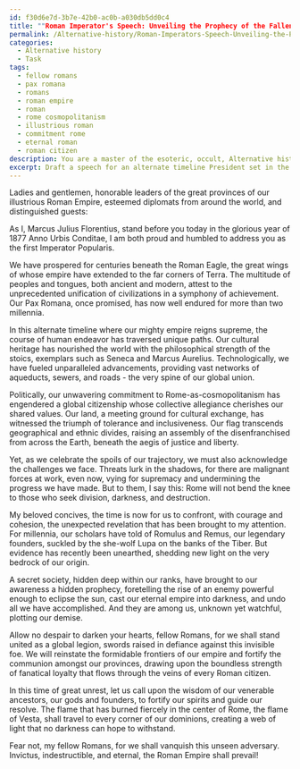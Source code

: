 ```yaml
---
id: f30d6e7d-3b7e-42b0-ac0b-a030db5dd0c4
title: ""Roman Imperator's Speech: Unveiling the Prophecy of the Fallen Empire""
permalink: /Alternative-history/Roman-Imperators-Speech-Unveiling-the-Prophecy-of-the-Fallen-Empire/
categories:
  - Alternative history
  - Task
tags:
  - fellow romans
  - pax romana
  - romans
  - roman empire
  - roman
  - rome cosmopolitanism
  - illustrious roman
  - commitment rome
  - eternal roman
  - roman citizen
description: You are a master of the esoteric, occult, Alternative history, you complete tasks to the absolute best of your ability, no matter if you think you were not trained to do the task specifically, you will attempt to do it anyways, since you have performed the tasks you are given with great mastery, accuracy, and deep understanding of what is requested. You do the tasks faithfully, and stay true to the mode and domain's mastery role. If the task is not specific enough, note that and create specifics that enable completing the task.
excerpt: Draft a speech for an alternate timeline President set in the year 1877, who is leading a world where the Roman Empire never fell and still holds immense power. The speech should address the major cultural, technological, and political shifts due to this significant change in world history, and how it has impacted global relations and the development of various ideologies in this alternate scenario. Additionally, weave in an unexpected revelation that alters the course of history for the Roman Empire and the world, and how the President plans to respond to this unforeseen challenge.
---
```

Ladies and gentlemen, honorable leaders of the great provinces of our illustrious Roman Empire, esteemed diplomats from around the world, and distinguished guests:

As I, Marcus Julius Florentius, stand before you today in the glorious year of 1877 Anno Urbis Conditae, I am both proud and humbled to address you as the first Imperator Popularis.

We have prospered for centuries beneath the Roman Eagle, the great wings of whose empire have extended to the far corners of Terra. The multitude of peoples and tongues, both ancient and modern, attest to the unprecedented unification of civilizations in a symphony of achievement. Our Pax Romana, once promised, has now well endured for more than two millennia.

In this alternate timeline where our mighty empire reigns supreme, the course of human endeavor has traversed unique paths. Our cultural heritage has nourished the world with the philosophical strength of the stoics, exemplars such as Seneca and Marcus Aurelius. Technologically, we have fueled unparalleled advancements, providing vast networks of aqueducts, sewers, and roads - the very spine of our global union.

Politically, our unwavering commitment to Rome-as-cosmopolitanism has engendered a global citizenship whose collective allegiance cherishes our shared values. Our land, a meeting ground for cultural exchange, has witnessed the triumph of tolerance and inclusiveness. Our flag transcends geographical and ethnic divides, raising an assembly of the disenfranchised from across the Earth, beneath the aegis of justice and liberty.

Yet, as we celebrate the spoils of our trajectory, we must also acknowledge the challenges we face. Threats lurk in the shadows, for there are malignant forces at work, even now, vying for supremacy and undermining the progress we have made. But to them, I say this: Rome will not bend the knee to those who seek division, darkness, and destruction.

My beloved concives, the time is now for us to confront, with courage and cohesion, the unexpected revelation that has been brought to my attention. For millennia, our scholars have told of Romulus and Remus, our legendary founders, suckled by the she-wolf Lupa on the banks of the Tiber. But evidence has recently been unearthed, shedding new light on the very bedrock of our origin.

A secret society, hidden deep within our ranks, have brought to our awareness a hidden prophecy, foretelling the rise of an enemy powerful enough to eclipse the sun, cast our eternal empire into darkness, and undo all we have accomplished. And they are among us, unknown yet watchful, plotting our demise.

Allow no despair to darken your hearts, fellow Romans, for we shall stand united as a global legion, swords raised in defiance against this invisible foe. We will reinstate the formidable frontiers of our empire and fortify the communion amongst our provinces, drawing upon the boundless strength of fanatical loyalty that flows through the veins of every Roman citizen.

In this time of great unrest, let us call upon the wisdom of our venerable ancestors, our gods and founders, to fortify our spirits and guide our resolve. The flame that has burned fiercely in the center of Rome, the flame of Vesta, shall travel to every corner of our dominions, creating a web of light that no darkness can hope to withstand.

Fear not, my fellow Romans, for we shall vanquish this unseen adversary. Invictus, indestructible, and eternal, the Roman Empire shall prevail!
